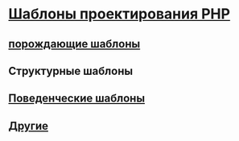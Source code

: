 # [Шаблоны проектирования PHP](https://github.com/bad4iz/design_patterns_in_php)

## [порождающие шаблоны](https://github.com/bad4iz/design_patterns_in_php/tree/master/creational)

## Структурные шаблоны




## [Поведенческие шаблоны](https://github.com/bad4iz/design_patterns_in_php/tree/master/behavioral)

## [Другие](https://github.com/bad4iz/design_patterns_in_php/tree/master/also)

